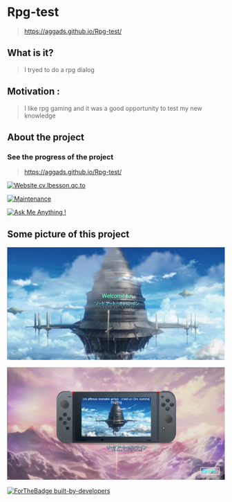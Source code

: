 # Rpg-test

> https://aggads.github.io/Rpg-test/

## What is it?

> I tryed to do a rpg dialog 

## Motivation :
> I like rpg gaming and it was a good opportunity to test my new knowledge


## About the project 

### See the progress of the project

> https://aggads.github.io/Rpg-test/

[![Website cv.lbesson.qc.to](https://img.shields.io/website-up-down-green-red/http/cv.lbesson.qc.to.svg)](https://aggads.github.io/Rpg-test/)


[![Maintenance](https://img.shields.io/badge/Maintained%3F-yes-green.svg)](https://aggads.github.io/Rpg-test/)

[![Ask Me Anything !](https://img.shields.io/badge/Ask%20me-anything-1abc9c.svg)](https://aggads.github.io/Rpg-test/)

## Some picture of this project

![Test Image 1](https://github.com/aggads/Rpg-test/blob/master/img/capture1.png)

![Test Image 2](https://github.com/aggads/Rpg-test/blob/master/img/capture2.png)












[![ForTheBadge built-by-developers](http://ForTheBadge.com/images/badges/built-by-developers.svg)](https://www.linkedin.com/in/samy-aggad-it/)
